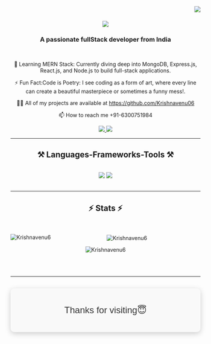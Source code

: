 <img align="right" src="https://visitor-badge.laobi.icu/badge?page_id=Krishnavenu6.Krishnavenu6" />

<h1 align="center">
    <img src="https://readme-typing-svg.herokuapp.com/?font=Righteous&size=35&center=true&vCenter=true&width=500&height=70&duration=4000&lines=Hi+There!+👋;+I'm+KrishnaVenuSubrahmanyam;" />
</h1>

<h3 align="center">A passionate fullStack developer from India</h3>

<br/>

<div align="center">
 
 🔭 Learning MERN Stack: Currently diving deep into MongoDB, Express.js, React.js, and Node.js to build full-stack applications.</br>

 ⚡ Fun Fact:Code is Poetry: I see coding as a form of art, where every line can create a beautiful masterpiece or sometimes a funny mess!.

 👨‍💻 All of my projects are available at https://github.com/Krishnavenu06

 📫 How to reach me +91-6300751984
 

 </div>
 
<div align="center"> 
  <a href="mailto:krishnavenu256@gmail.com">
    <img src="https://img.shields.io/badge/Gmail-333333?style=for-the-badge&logo=gmail&logoColor=red" />
  </a>
  <a href="https://www.linkedin.com/in/krishna-venu-subrahmanyam/" target="_blank">
    <img src="https://img.shields.io/badge/LinkedIn-0077B5?style=for-the-badge&logo=linkedin&logoColor=white" target="_blank" />
  </a>
</div>

 <hr/>
 
<h2 align="center">⚒️ Languages-Frameworks-Tools ⚒️</h2>
<br/>
<div align="center">
    <img src="https://skillicons.dev/icons?i=react,bootstrap,html,css,vscode,github,tailwind,git" />
    <img src="https://skillicons.dev/icons?i=python,javascript,mongodb,java,mysql" /><br>
</div>

<br/>
<hr/>

<h2 align="center">⚡ Stats ⚡</h2>
<br>
<div align=center>
    
  <p><img align="left" src="https://github-readme-stats.vercel.app/api/top-langs?username=Krishnavenu6&show_icons=true&locale=en&layout=compact" alt="Krishnavenu6" /></p>
   <p>&nbsp;<img align="center" src="https://github-readme-stats.vercel.app/api?username=Krishnavenu6&show_icons=true&locale=en" alt="Krishnavenu6" /></p>
   <p><img align="center" src="https://github-readme-streak-stats.herokuapp.com/?user=Krishnavenu6&" alt="Krishnavenu6" /></p>
</div>

<br/><br/>

<hr/>

<br/>

<div align="center" style="background-color: #f9f9f9; padding: 20px; border-radius: 10px; box-shadow: 0 4px 15px rgba(0, 0, 0, 0.2);">
    <p style="font-size: 24px; color: #333; font-family: Arial, sans-serif;">Thanks for visiting😇</p>
</div>

<br/>
